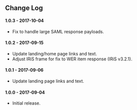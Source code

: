 ## Change Log

#### 1.0.3 - 2017-10-04

* Fix to handle large SAML response payloads.

#### 1.0.2 - 2017-09-15

* Update landing/home page links and text.
* Adjust IRiS frame for fix to WER item response (IRiS v3.2.1).

#### 1.0.1 - 2017-09-06

* Update landing page links and text.

#### 1.0.0 - 2017-09-04

* Initial release.

